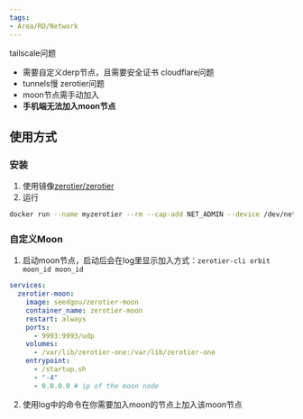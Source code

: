 ```yaml
---
tags:
- Area/RD/Network
---
```


tailscale问题
- 需要自定义derp节点，且需要安全证书
cloudflare问题
- tunnels慢
zerotier问题
- moon节点需手动加入
- **手机端无法加入moon节点**
## 使用方式

### 安装

1. 使用镜像[zerotier/zerotier](https://hub.docker.com/r/zerotier/zerotier)
2. 运行
```bash
docker run --name myzerotier --rm --cap-add NET_ADMIN --device /dev/net/tun zerotier/zerotier:latest network_id
```

### 自定义Moon

1. 启动moon节点，启动后会在log里显示加入方式：`zerotier-cli orbit moon_id moon_id`
```yaml
services:
  zerotier-moon:
    image: seedgou/zerotier-moon
    container_name: zerotier-moon
    restart: always
    ports:
      - 9993:9993/udp
    volumes:
      - /var/lib/zerotier-one:/var/lib/zerotier-one
    entrypoint:
      - /startup.sh
      - "-4"
      - 0.0.0.0 # ip of the moon node
```
2. 使用log中的命令在你需要加入moon的节点上加入该moon节点